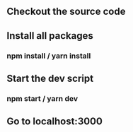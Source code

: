 ## Checkout the source code

## Install all packages 
### npm install / yarn install

## Start the dev script 
### npm start / yarn dev

## Go to localhost:3000
